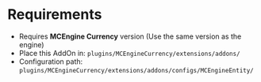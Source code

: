 # Requirements

- Requires **MCEngine Currency** version (Use the same version as the engine)
- Place this AddOn in: `plugins/MCEngineCurrency/extensions/addons/`
- Configuration path: `plugins/MCEngineCurrency/extensions/addons/configs/MCEngineEntity/`
